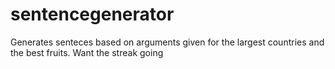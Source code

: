 # sentencegenerator
Generates senteces based on arguments given for the largest countries and the best fruits.
Want the streak going 